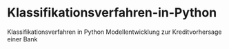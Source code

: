 # Klassifikationsverfahren-in-Python

Klassifikationsverfahren in Python
Modellentwicklung zur Kreditvorhersage einer Bank
